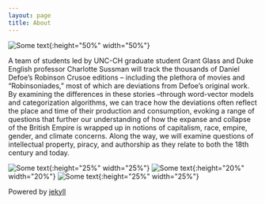 ```yaml
---
layout: page
title: About
---
```

![Some text]({{site.url}}{{site.baseurl}}/imgs/crusoe.jpg){:height="50%" width="50%"}

A team of students led by UNC-CH graduate student Grant Glass and Duke English professor Charlotte Sussman will track the thousands of Daniel Defoe’s Robinson Crusoe editions – including the plethora of movies and “Robinsoniades,” most of which are deviations from Defoe’s original work. By examining the differences in these stories –through word-vector models and categorization algorithms, we can trace how the deviations often reflect the place and time of their production and consumption, evoking a range of questions that further our understanding of how the expanse and collapse of the British Empire is wrapped up in notions of capitalism, race, empire, gender, and climate concerns. Along the way, we will examine questions of intellectual property, piracy, and authorship as they relate to both the 18th century and today.

![Some text]({{site.url}}{{site.baseurl}}/imgs/logo.jpg){:height="25%" width="25%"}
![Some text]({{site.url}}{{site.baseurl}}/imgs/duke.png){:height="20%" width="20%"}
![Some text]({{site.url}}{{site.baseurl}}/imgs/unc.png){:height="25%" width="25%"}





Powered by [jekyll](https://jekyllrb.com/)


